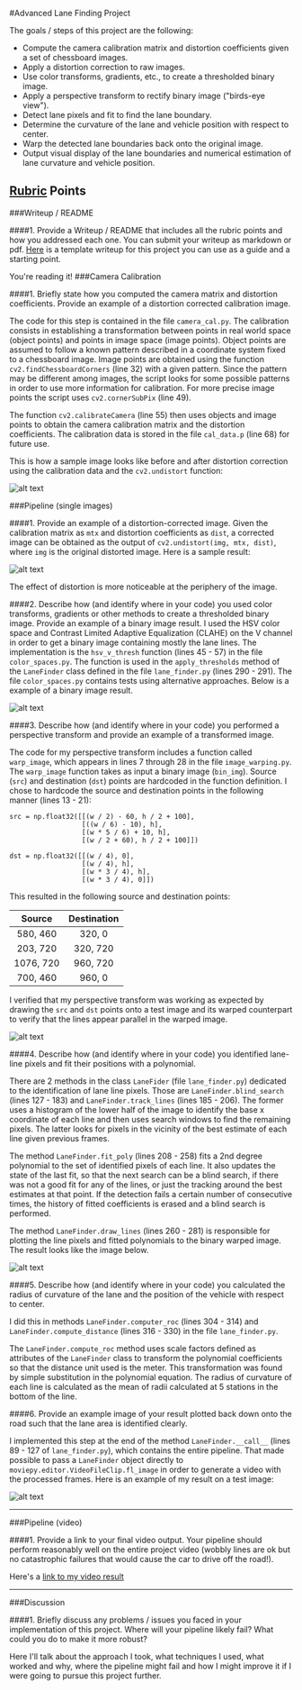 #Advanced Lane Finding Project

The goals / steps of this project are the following:

* Compute the camera calibration matrix and distortion coefficients given a set of chessboard images.
* Apply a distortion correction to raw images.
* Use color transforms, gradients, etc., to create a thresholded binary image.
* Apply a perspective transform to rectify binary image ("birds-eye view").
* Detect lane pixels and fit to find the lane boundary.
* Determine the curvature of the lane and vehicle position with respect to center.
* Warp the detected lane boundaries back onto the original image.
* Output visual display of the lane boundaries and numerical estimation of lane curvature and vehicle position.

[//]: # (Image References)

[image1]: ./output_images/undistorted.png "Undistorted"
[image2]: ./output_images/pipeline_undistorted.png "Road Transformed"
[image3]: ./output_images/binary_example.png "Binary Example"
[image4]: ./output_images/warped_lines.png "Warp Example"
[image5]: ./output_images/color_fit_lines.png "Fit Visual"
[image6]: ./output_images/example_output.png "Output"
[video1]: ./project_video.mp4 "Video"

## [Rubric](https://review.udacity.com/#!/rubrics/571/view) Points

###Writeup / README

####1. Provide a Writeup / README that includes all the rubric points and how you addressed each one.  You can submit your writeup as markdown or pdf.  [Here](https://github.com/udacity/CarND-Advanced-Lane-Lines/blob/master/writeup_template.md) is a template writeup for this project you can use as a guide and a starting point.  

You're reading it!
###Camera Calibration

####1. Briefly state how you computed the camera matrix and distortion coefficients. Provide an example of a distortion corrected calibration image.

The code for this step is contained in the file `camera_cal.py`. The calibration consists in establishing a
transformation between points in real world space (object points) and points in image space (image points). Object
points are assumed to follow a known pattern described in a coordinate system fixed to a chessboard image. Image points
are obtained using the function `cv2.findChessboardCorners` (line 32) with a given pattern. Since the pattern may be different
among images, the script looks for some possible patterns in order to use more information for calibration. For more
precise image points the script uses `cv2.cornerSubPix` (line 49).

The function `cv2.calibrateCamera` (line 55) then uses objects and image points to obtain the camera calibration matrix and the
distortion coefficients. The calibration data is stored in the file `cal_data.p` (line 68) for future use.

This is how a sample image looks like before and after distortion correction using the calibration data and
the `cv2.undistort` function:

![alt text][image1]

###Pipeline (single images)

####1. Provide an example of a distortion-corrected image.
Given the calibration matrix as `mtx` and distortion coefficients as `dist`, a corrected image can be obtained as the
output of `cv2.undistort(img, mtx, dist)`, where `img` is the original distorted image. Here is a sample result:

![alt text][image2]

The effect of distortion is more noticeable at the periphery of the image.

####2. Describe how (and identify where in your code) you used color transforms, gradients or other methods to create a thresholded binary image.  Provide an example of a binary image result.
I used the HSV color space and Contrast Limited Adaptive Equalization (CLAHE) on the V channel in order to get a binary
image containing mostly the lane lines. The implementation is the `hsv_v_thresh` function (lines 45 - 57) in the file
`color_spaces.py`. The function is used in the `apply_thresholds` method of the `LaneFinder` class defined in the file
`lane_finder.py` (lines 290 - 291). The file `color_spaces.py` contains tests using alternative approaches. Below is a example of a binary image result.

![alt text][image3]

####3. Describe how (and identify where in your code) you performed a perspective transform and provide an example of a transformed image.

The code for my perspective transform includes a function called `warp_image`, which appears in lines 7 through 28 in
the file `image_warping.py`. The `warp_image` function takes as input a binary image (`bin_img`). Source (`src`) and
destination (`dst`) points are hardcoded in the function definition.  I chose to hardcode the source and destination
points in the following manner (lines 13 - 21):

```
src = np.float32([[(w / 2) - 60, h / 2 + 100],
                  [((w / 6) - 10), h],
                  [(w * 5 / 6) + 10, h],
                  [(w / 2 + 60), h / 2 + 100]])

dst = np.float32([[(w / 4), 0],
                  [(w / 4), h],
                  [(w * 3 / 4), h],
                  [(w * 3 / 4), 0]])
```
This resulted in the following source and destination points:

| Source        | Destination   | 
|:-------------:|:-------------:| 
| 580, 460      | 320, 0        | 
| 203, 720      | 320, 720      |
| 1076, 720     | 960, 720      |
| 700, 460      | 960, 0        |

I verified that my perspective transform was working as expected by drawing the `src` and `dst` points onto a test image and its warped counterpart to verify that the lines appear parallel in the warped image.

![alt text][image4]

####4. Describe how (and identify where in your code) you identified lane-line pixels and fit their positions with a polynomial.

There are 2 methods in the class `LaneFider` (file `lane_finder.py`) dedicated to the identification of lane line pixels. Those are
`LaneFinder.blind_search` (lines 127 - 183) and `LaneFinder.track_lines` (lines 185 - 206). The former uses a histogram
of the lower half of the image to identify the base x coordinate of each line and then uses search windows to find the
remaining pixels. The latter looks for pixels in the vicinity of the best estimate of each line given previous frames.

The method `LaneFinder.fit_poly` (lines 208 - 258) fits a 2nd degree polynomial to the set of identified pixels of each
line. It also updates the state of the last fit, so that the next search can be a blind search, if there was not a
good fit for any of the lines, or just the tracking around the best estimates at that point. If the detection fails a
certain number of consecutive times, the history of fitted coefficients is erased and a blind search is performed.

The method `LaneFinder.draw_lines` (lines 260 - 281) is responsible for plotting the line pixels and fitted polynomials to the binary
warped image. The result looks like the image below.

![alt text][image5]

####5. Describe how (and identify where in your code) you calculated the radius of curvature of the lane and the position of the vehicle with respect to center.

I did this in methods `LaneFinder.computer_roc` (lines 304 - 314) and `LaneFinder.compute_distance` (lines 316 - 330) in
the file `lane_finder.py`.

The `LaneFinder.compute_roc` method uses scale factors defined as attributes of the
`LaneFinder` class to transform the polynomial coefficients so that the distance unit used is the meter. This
transformation was found by simple substitution in the polynomial equation. The radius of curvature of each line is
calculated as the mean of radii calculated at 5 stations in the bottom of the line.

####6. Provide an example image of your result plotted back down onto the road such that the lane area is identified clearly.

I implemented this step at the end of the method `LaneFinder.__call__` (lines 89 - 127 of `lane_finder.py`), which
contains the entire pipeline. That made possible to pass a `LaneFinder` object directly to
`moviepy.editor.VideoFileClip.fl_image` in order to generate a video with the processed frames. Here is an example of my result on a test image:

![alt text][image6]

---

###Pipeline (video)

####1. Provide a link to your final video output.  Your pipeline should perform reasonably well on the entire project video (wobbly lines are ok but no catastrophic failures that would cause the car to drive off the road!).

Here's a [link to my video result](./project_video.mp4)

---

###Discussion

####1. Briefly discuss any problems / issues you faced in your implementation of this project.  Where will your pipeline likely fail?  What could you do to make it more robust?

Here I'll talk about the approach I took, what techniques I used, what worked and why, where the pipeline might fail and how I might improve it if I were going to pursue this project further.  


